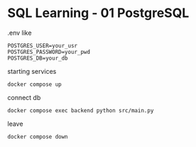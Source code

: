 # SQL Learning - 01 PostgreSQL

.env like
```
POSTGRES_USER=your_usr
POSTGRES_PASSWORD=your_pwd
POSTGRES_DB=your_db
```


starting services
```
docker compose up
```

connect db
```
docker compose exec backend python src/main.py
```

leave
```
docker compose down
```